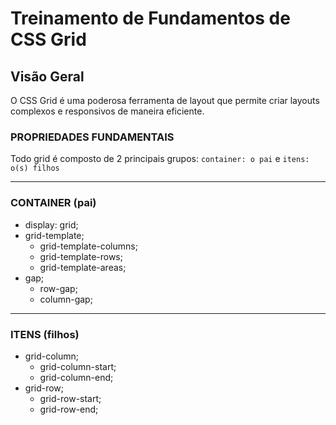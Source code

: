# Treinamento de Fundamentos de CSS Grid

## Visão Geral

O CSS Grid é uma poderosa ferramenta de layout que permite criar layouts complexos e responsivos de maneira eficiente.

### PROPRIEDADES FUNDAMENTAIS

Todo grid é composto de 2 principais grupos:
`container: o pai` e `itens: o(s) filhos`

---
### CONTAINER (pai)

- display: grid;
- grid-template;
  - grid-template-columns;
  - grid-template-rows;
  - grid-template-areas;
- gap;
  - row-gap;
  - column-gap;

--- 
### ITENS (filhos)
- grid-column;
  - grid-column-start;
  - grid-column-end;
- grid-row;
  - grid-row-start;
  - grid-row-end;
  
  